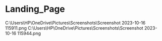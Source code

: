 # Landing_Page
C:\Users\HP\OneDrive\Pictures\Screenshots\Screenshot 2023-10-16 115911.png
C:\Users\HP\OneDrive\Pictures\Screenshots\Screenshot 2023-10-16 115944.png
